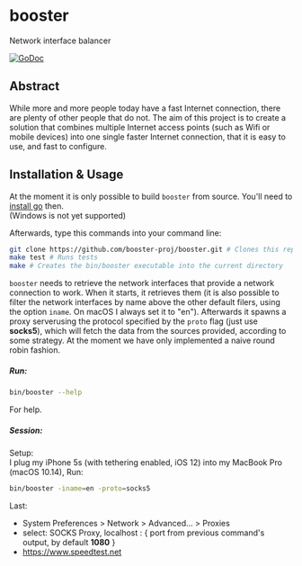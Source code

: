 # booster
Network interface balancer

[![GoDoc](https://godoc.org/github.com/booster-proj/booster?status.svg)](https://godoc.org/github.com/booster-proj/booster)

## Abstract
While more and more people today have a fast Internet connection, there are plenty of other people that do not. The aim of this project is to create a solution that combines multiple Internet access points (such as Wifi or mobile devices) into one single faster Internet connection, that it is easy to use, and fast to configure.

## Installation & Usage
At the moment it is only possible to build `booster` from source. You'll need to [install go](https://golang.org/doc/install) then.  
(Windows is not yet supported)
  
Afterwards, type this commands into your command line:  
``` bash
git clone https://github.com/booster-proj/booster.git # Clones this repository into your current dir
make test # Runs tests
make # Creates the bin/booster executable into the current directory
```   

`booster` needs to retrieve the network interfaces that provide a network connection to work. When it starts, it retrieves them (it is also possible to filter the network interfaces by name above the other default filers, using the option `iname`. On macOS I always set it to "en"). Afterwards it spawns a proxy serverusing the protocol specified by the `proto` flag (just use **socks5**), which will fetch the data from the sources provided, according to some strategy. At the moment we have only implemented a naive round robin fashion.  
  
##### Run:
``` bash
bin/booster --help
```   
For help.  
##### Session:
Setup:  
I plug my iPhone 5s (with tethering enabled, iOS 12) into my MacBook Pro (macOS 10.14),
Run:
``` bash
bin/booster -iname=en -proto=socks5
```   
Last:  
 - System Preferences > Network > Advanced... > Proxies  
 - select: SOCKS Proxy, localhost : { port from previous command's output, by default **1080** }   
 - https://www.speedtest.net 

